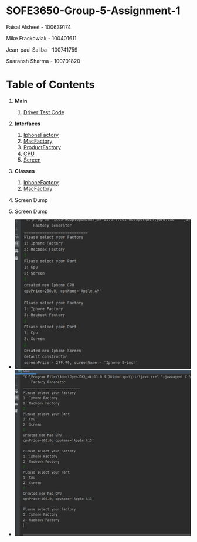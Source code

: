 # SOFE3650-Group-5-Assignment-1

Faisal Alsheet - 100639174

Mike Frackowiak - 100401611

Jean-paul Saliba - 100741759

Saaransh Sharma - 100701820


# Table of Contents

1. **Main**
    1. [Driver Test Code](src/com/company/Main.java)

2. **Interfaces**
    1. [IphoneFactory](/src/com/company/IphoneFactory.java)
    2. [MacFactory](/src/com/company/MacFactory.java)
    3. [ProductFactory](/src/com/company/ProductFactory.java)
    4. [CPU](/src/com/company/CPU.java)
    5. [Screen](/src/com/company/Screen.java)

3. **Classes**
    1. [IphoneFactory](/src/com/company/IphoneFactory.java)
    2. [MacFactory](/src/com/company/MacFactory.java)
4. Screen Dump
    

5. Screen Dump
  - ![Image of Iphone Factory](/Images/image1.PNG)
  - ![Image of Mac Factory](/Images/image2.PNG)











